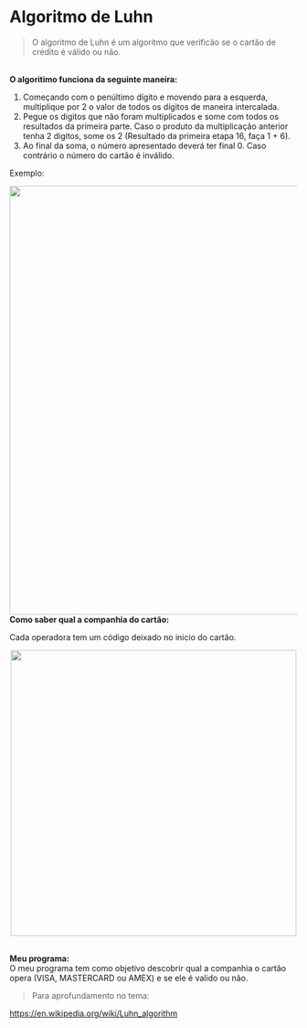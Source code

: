 # Algoritmo de Luhn
>O algoritmo de Luhn é um algoritmo que verificão se o cartão de crédito é válido ou não.

<br><strong>
O algoritimo funciona da seguinte maneira:
</strong></br>

1. Começando com o penúltimo dígito e movendo para a esquerda, multiplique por 2 o valor de todos os dígitos de maneira intercalada.
2. Pegue os digitos que não foram multiplicados e some com todos os resultados da primeira parte. Caso o produto da multiplicação anterior tenha 2 digitos,
some os 2 (Resultado da primeira etapa 16, faça 1 + 6).
3. Ao final da soma, o número apresentado deverá ter final 0. Caso contrário o número do cartão é inválido.

Exemplo:
<div align="center">
<img src="https://user-images.githubusercontent.com/121034187/235030750-5b3abb5c-fc68-4b79-9978-9c05e70425bc.png" width="750px" />
</div>
<strong>
Como saber qual a companhia do cartão:
</strong>

Cada operadora tem um código deixado no inicio do cartão.


<div align="center">
<img src="https://user-images.githubusercontent.com/121034187/235024649-d828090c-b367-45d2-ae8f-eba9bce31e68.png" width="500px" />
</div>

<strong><br>
Meu programa:
</strong></br>
O meu programa tem como objetivo descobrir qual a companhia o cartão opera (VISA, MASTERCARD ou AMEX) e se ele é valido ou não.



> Para aprofundamento no tema:

https://en.wikipedia.org/wiki/Luhn_algorithm

